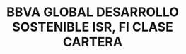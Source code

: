 ---
layout: fund
title: BBVA GLOBAL DESARROLLO SOSTENIBLE ISR, FI CLASE CARTERA
isin: ES0125459000
---